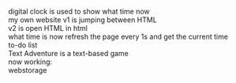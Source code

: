 digital clock is used to show what time now <br>
my own website v1 is jumping between HTML <br>
               v2 is open HTML in html <br>
what time is now refresh the page every 1s and get the current time <br>
to-do list<br>
Text Adventure is a text-based game<br>
now working:<br>
webstorage
